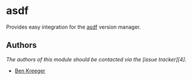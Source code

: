 asdf
====

Provides easy integration for the [asdf][1] version manager.


Authors
-------

*The authors of this module should be contacted via the [issue tracker][4].*

  - [Ben Kreeger](https://github.com/kreeger)

[1]: http://asdf-vm.com
